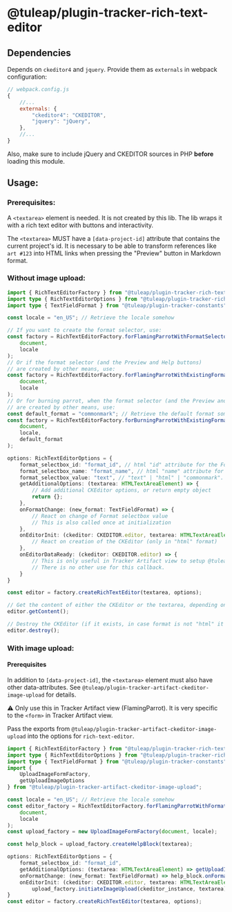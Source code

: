 # @tuleap/plugin-tracker-rich-text-editor

## Dependencies

Depends on `ckeditor4` and `jquery`. Provide them as `externals` in webpack configuration:

```javascript
// webpack.config.js
{
    //...
    externals: {
        "ckeditor4": "CKEDITOR",
        "jquery": "jQuery",
    },
    //...
}
```
Also, make sure to include jQuery and CKEDITOR sources in PHP **before** loading this module.

## Usage:

### Prerequisites:

A `<textarea>` element is needed. It is not created by this lib. The lib wraps it
with a rich text editor with buttons and interactivity.

The `<textarea>` MUST have a `[data-project-id]` attribute that contains the current
project's id. It is necessary to be able to transform references like `art #123` into
HTML links when pressing the "Preview" button in Markdown format.

### Without image upload:

```typescript
import { RichTextEditorFactory } from "@tuleap/plugin-tracker-rich-text-editor";
import type { RichTextEditorOptions } from "@tuleap/plugin-tracker-rich-text-editor";
import type { TextFieldFormat } from "@tuleap/plugin-tracker-constants";

const locale = "en_US"; // Retrieve the locale somehow

// If you want to create the format selector, use:
const factory = RichTextEditorFactory.forFlamingParrotWithFormatSelector(
    document,
    locale
);
// Or if the format selector (and the Preview and Help buttons)
// are created by other means, use:
const factory = RichTextEditorFactory.forFlamingParrotWithExistingFormatSelector(
    document,
    locale
);
// Or for burning parrot, when the format selector (and the Preview and Help buttons)
// are created by other means, use:
const default_format = "commonmark"; // Retrieve the default format somehow
const factory = RichTextEditorFactory.forBurningParrotWithExistingFormatSelector(
    document,
    locale,
    default_format
);

options: RichTextEditorOptions = {
    format_selectbox_id: "format_id", // html "id" attribute for the Format selectbox
    format_selectbox_name: "format_name", // html "name" attribute for the Format selectbox
    format_selectbox_value: "text", // "text" | "html" | "commonmark". The initial value of the Format selectbox
    getAdditionalOptions: (textarea: HTMLTextAreaElement) => {
        // Add additional CKEditor options, or return empty object
        return {};
    },
    onFormatChange: (new_format: TextFieldFormat) => {
        // React on change of Format selectbox value
        // This is also called once at initialization
    },
    onEditorInit: (ckeditor: CKEDITOR.editor, textarea: HTMLTextAreaElement) => {
        // React on creation of the CKEditor (only in "html" format)
    },
    onEditorDataReady: (ckeditor: CKEDITOR.editor) => {
        // This is only useful in Tracker Artifact view to setup @tuleap/mention.
        // There is no other use for this callback.
    }
}

const editor = factory.createRichTextEditor(textarea, options);

// Get the content of either the CKEditor or the textarea, depending on the chosen format
editor.getContent();

// Destroy the CKEditor (if it exists, in case format is not "html" it does nothing)
editor.destroy();
```

### With image upload:

#### Prerequisites

In addition to `[data-project-id]`, the `<textarea>` element must also have other
data-attributes. See `@tuleap/plugin-tracker-artifact-ckeditor-image-upload` for details.

⚠️ Only use this in Tracker Artifact view (FlamingParrot). It is very specific
to the `<form>` in Tracker Artifact view.

Pass the exports from `@tuleap/plugin-tracker-artifact-ckeditor-image-upload` into the options for `rich-text-editor`.

```typescript
import { RichTextEditorFactory } from "@tuleap/plugin-tracker-rich-text-editor";
import type { RichTextEditorOptions } from "@tuleap/plugin-tracker-rich-text-editor";
import type { TextFieldFormat } from "@tuleap/plugin-tracker-constants";
import {
    UploadImageFormFactory,
    getUploadImageOptions
} from "@tuleap/plugin-tracker-artifact-ckeditor-image-upload";

const locale = "en_US"; // Retrieve the locale somehow
const editor_factory = RichTextEditorFactory.forFlamingParrotWithFormatSelector(
    document,
    locale
);
const upload_factory = new UploadImageFormFactory(document, locale);

const help_block = upload_factory.createHelpBlock(textarea);

options: RichTextEditorOptions = {
    format_selectbox_id: "format_id",
    getAdditionalOptions: (textarea: HTMLTextAreaElement) => getUploadImageOptions(textarea),
    onFormatChange: (new_format: TextFieldFormat) => help_block.onFormatChange(new_format),
    onEditorInit: (ckeditor: CKEDITOR.editor, textarea: HTMLTextAreaElement) =>
        upload_factory.initiateImageUpload(ckeditor_instance, textarea)
}
const editor = factory.createRichTextEditor(textarea, options);
```
